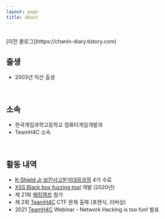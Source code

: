 ```yaml
---
layout: page
title: About
---
```


<br>
[이전 블로그](https://chanin-diary.tistory.com)

<br>

## 출생

- 2003년 익산 출생

<br>

## 소속

- 한국게임과학고등학교 컴퓨터게임개발과
- TeamH4C 소속

<br>

## 활동 내역
- [K-Shield Jr 보안사고분석대응과정](http://www.kshieldjr.org/tlnt_mu01_002.do) 4기 수료
- [XSS Black box fuzzing tool](https://github.com/10urc0de/XSS-Analysis-Tool) 개발 (2020년)
- 제 21회 [해킹캠프](http://hackingcamp.org/index.html#header) 참가
- 제 2회 [TeamH4C](https://teamh4c.com/) CTF 문제 출제 (포렌식, 리버싱)
- 2021 [TeamH4C](https://teamh4c.com/) Webinar - Network Hacking is too fun! 발표
